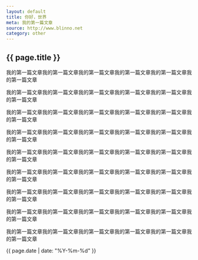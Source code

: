 ```yaml
---
layout: default
title: 你好，世界
meta: 我的第一篇文章
source: http://www.blinno.net
category: other
---
```

<h2>{{ page.title }}</h2>
<p>我的第一篇文章我的第一篇文章我的第一篇文章我的第一篇文章我的第一篇文章我的第一篇文章</p>
<p>我的第一篇文章我的第一篇文章我的第一篇文章我的第一篇文章我的第一篇文章我的第一篇文章</p>
<p>我的第一篇文章我的第一篇文章我的第一篇文章我的第一篇文章我的第一篇文章我的第一篇文章</p>
<p>我的第一篇文章我的第一篇文章我的第一篇文章我的第一篇文章我的第一篇文章我的第一篇文章</p>
<p>我的第一篇文章我的第一篇文章我的第一篇文章我的第一篇文章我的第一篇文章我的第一篇文章</p>
<p>我的第一篇文章我的第一篇文章我的第一篇文章我的第一篇文章我的第一篇文章我的第一篇文章</p>
<p>我的第一篇文章我的第一篇文章我的第一篇文章我的第一篇文章我的第一篇文章我的第一篇文章</p><p>我的第一篇文章我的第一篇文章我的第一篇文章我的第一篇文章我的第一篇文章我的第一篇文章</p>
<p>我的第一篇文章我的第一篇文章我的第一篇文章我的第一篇文章我的第一篇文章我的第一篇文章</p>
<p>{{ page.date | date: "%Y-%m-%d" }}</p>
